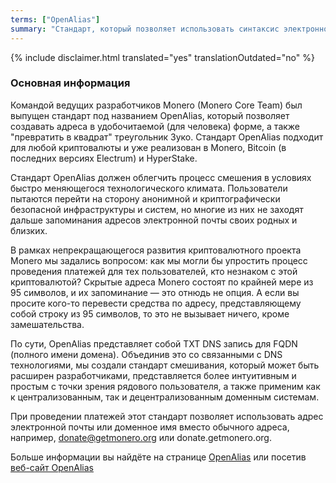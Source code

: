 ```yaml
---
terms: ["OpenAlias"]
summary: "Стандарт, который позволяет использовать синтаксис электронной почты или домена для оплаты вместо адреса, например. donate@getmonero.org или donate.getmonero.org"
---
```


{% include disclaimer.html translated="yes" translationOutdated="no" %}
### Основная информация

Командой ведущих разработчиков Monero (Monero Core Team) был выпущен стандарт под названием OpenAlias, который позволяет создавать адреса в удобочитаемой (для человека) форме, а также "превратить в квадрат" треугольник Зуко. Стандарт OpenAlias подходит для любой криптовалюты и уже реализован в Monero, Bitcoin (в последних версиях Electrum) и HyperStake.

Стандарт OpenAlias должен облегчить процесс смешения в условиях быстро меняющегося технологического климата. Пользователи пытаются перейти на сторону анонимной и криптографически безопасной инфраструктуры и систем, но многие из них не заходят дальше запоминания адресов электронной почты своих родных и близких.

В рамках непрекращающегося развития криптовалютного проекта Monero мы задались вопросом: как мы могли бы упростить процесс проведения платежей для тех пользователей, кто незнаком с этой криптовалютой? Скрытые адреса Monero состоят по крайней мере из 95 символов, и их запоминание — это отнюдь не опция. А если вы просите кого-то перевести средства по адресу, представляющему собой строку из 95 символов, то это не вызывает ничего, кроме замешательства.

По сути, OpenAlias представляет собой TXT DNS запись для FQDN (полного имени домена). Объединив это со связанными с DNS технологиями, мы создали стандарт смешивания, который может быть расширен разработчиками, представляется более интуитивным и простым с точки зрения рядового пользователя, а также применим как к централизованным, так и децентрализованным доменным системам.

При проведении платежей этот стандарт позволяет использовать адрес электронной почты или доменное имя вместо обычного адреса, например, donate@getmonero.org или donate.getmonero.org.

Больше информации вы найдёте на странице [OpenAlias](/ru/the-monero-project/) или посетив [веб-сайт OpenAlias](https://openalias.org)
